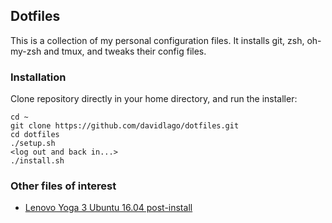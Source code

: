 ## Dotfiles
This is a collection of my personal configuration files. It installs git, zsh,
oh-my-zsh and tmux, and tweaks their config files.

### Installation
Clone repository directly in your home directory, and run the installer:

```
cd ~
git clone https://github.com/davidlago/dotfiles.git
cd dotfiles
./setup.sh
<log out and back in...>
./install.sh
```

### Other files of interest
  * [Lenovo Yoga 3 Ubuntu 16.04 post-install](https://github.com/davidlago/dotfiles/blob/master/LenovoYoga3Ubuntu.md)
